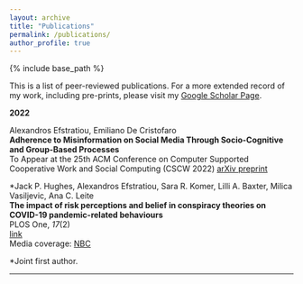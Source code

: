 ```yaml
---
layout: archive
title: "Publications"
permalink: /publications/
author_profile: true
---
```


{% include base_path %}

This is a list of peer-reviewed publications.
For a more extended record of my work, including pre-prints, please visit my [Google Scholar Page](https://scholar.google.com/citations?user=hlaOWkgAAAAJ&hl=en). 

**2022** 

Alexandros Efstratiou, Emiliano De Cristofaro\
**Adherence to Misinformation on Social Media Through Socio-Cognitive and Group-Based Processes**\
To Appear at the 25th ACM Conference on Computer Supported Cooperative Work and Social Computing (CSCW 2022)
[arXiv preprint](https://arxiv.org/abs/2206.15237)

\*Jack P. Hughes, Alexandros Efstratiou, Sara R. Komer, Lilli A. Baxter, Milica Vasiljevic, Ana C. Leite\
**The impact of risk perceptions and belief in conspiracy theories on COVID-19 pandemic-related behaviours**\
PLOS One, *17*(2)\
[link](https://journals.plos.org/plosone/article?id=10.1371/journal.pone.0263716)\
Media coverage: [NBC](https://www.nbcnews.com/think/opinion/ivermectin-myths-make-covid-vaccine-test-psas-harder-sell-rcna22901)

\*Joint first author.

---
